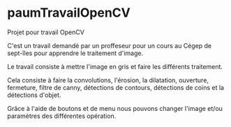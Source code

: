 # paumTravailOpenCV
Projet pour travail OpenCV

C'est un travail demandé par un proffeseur pour un cours au Cégep de sept-îles pour apprendre le traitement d'image.

Le travail consiste à mettre l'image en gris et faire les différents traitement.

Cela consiste à faire la convolutions, l'érosion, la dilatation, ouverture, fermeture, filtre de canny, détections de contours, détections de coins et la détections d'objet.

Grâce à l'aide de boutons et de menu nous pouvons changer l'image et/ou paramètres des différentes opération.
